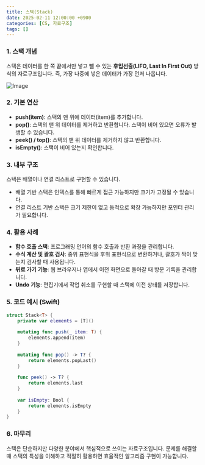 ```yaml
---
title: 스택(Stack)
date: 2025-02-11 12:00:00 +0900
categories: [CS, 자료구조]
tags: []
---
```



### 1. 스택 개념

스택은 데이터를 한 쪽 끝에서만 넣고 뺄 수 있는 **후입선출(LIFO, Last In First Out)** 방식의 자료구조입니다. 즉, 가장 나중에 넣은 데이터가 가장 먼저 나옵니다.

![Image](https://github.com/user-attachments/assets/6ece7aec-187f-44cf-89e3-985dbe73c791)

### 2. 기본 연산

* **push(item)**: 스택의 맨 위에 데이터(item)를 추가합니다.
* **pop()**: 스택의 맨 위 데이터를 제거하고 반환합니다. 스택이 비어 있으면 오류가 발생할 수 있습니다.
* **peek() / top()**: 스택의 맨 위 데이터를 제거하지 않고 반환합니다.
* **isEmpty()**: 스택이 비어 있는지 확인합니다.

### 3. 내부 구조

스택은 배열이나 연결 리스트로 구현할 수 있습니다.

* 배열 기반 스택은 인덱스를 통해 빠르게 접근 가능하지만 크기가 고정될 수 있습니다.
* 연결 리스트 기반 스택은 크기 제한이 없고 동적으로 확장 가능하지만 포인터 관리가 필요합니다.

### 4. 활용 사례

* **함수 호출 스택**: 프로그래밍 언어의 함수 호출과 반환 과정을 관리합니다.
* **수식 계산 및 괄호 검사**: 중위 표현식을 후위 표현식으로 변환하거나, 괄호가 짝이 맞는지 검사할 때 사용됩니다.
* **뒤로 가기 기능**: 웹 브라우저나 앱에서 이전 화면으로 돌아갈 때 방문 기록을 관리합니다.
* **Undo 기능**: 편집기에서 작업 취소를 구현할 때 스택에 이전 상태를 저장합니다.

### 5. 코드 예시 (Swift)

```swift
struct Stack<T> {
    private var elements = [T]()
    
    mutating func push(_ item: T) {
        elements.append(item)
    }
    
    mutating func pop() -> T? {
        return elements.popLast()
    }
    
    func peek() -> T? {
        return elements.last
    }
    
    var isEmpty: Bool {
        return elements.isEmpty
    }
}
```

### 6. 마무리

스택은 단순하지만 다양한 분야에서 핵심적으로 쓰이는 자료구조입니다. 문제를 해결할 때 스택의 특성을 이해하고 적절히 활용하면 효율적인 알고리즘 구현이 가능합니다.
